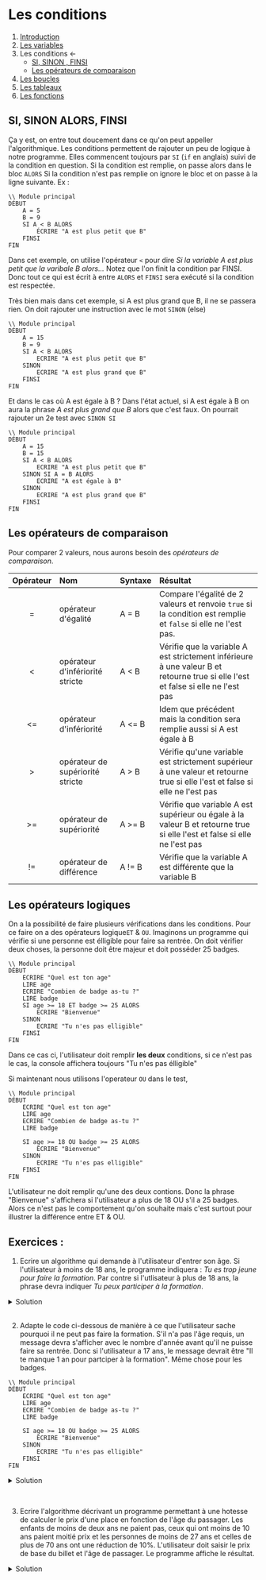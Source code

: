 # Les conditions

1. [Introduction](../README.md)
1. [Les variables](./variables)
1. Les conditions ← 
    * [SI, SINON , FINSI](#si-sinon-alors-finsi)
    * [Les opérateurs de comparaison](#les-opérateurs-de-comparaison)
1. [Les boucles](./whileAndfor.md)
1. [Les tableaux](./array.md)
1. [Les fonctions](./function.md)

## SI, SINON ALORS, FINSI
Ça y est, on entre tout doucement dans ce qu'on peut appeller l'algorithmique. Les conditions permettent de rajouter un peu de logique à notre programme. Elles commencent toujours par ``SI`` (``if`` en anglais) suivi de la condition en question. Si la condition est remplie, on passe alors dans le bloc ``ALORS``
Si la condition n'est pas remplie on ignore le bloc et on passe à la ligne suivante.
Ex :
````
\\ Module principal
DÉBUT
    A = 5
    B = 9
    SI A < B ALORS
        ÉCRIRE "A est plus petit que B"         
    FINSI    
FIN
````

Dans cet exemple, on utilise l'opérateur ``<`` pour dire *Si la variable A est plus petit que la varibale B alors...* Notez que l'on finit la condition par FINSI. Donc tout ce qui est écrit à entre ``ALORS`` et ``FINSI`` sera exécuté si la condition est respectée. 

Très bien mais dans cet exemple, si A est plus grand que B, il ne se passera rien. On doit rajouter une instruction avec le mot ``SINON`` (else)

````
\\ Module principal
DÉBUT
    A = 15
    B = 9
    SI A < B ALORS
        ECRIRE "A est plus petit que B"
    SINON
        ECRIRE "A est plus grand que B"
    FINSI        
FIN
````
Et dans le cas où A est égale à B ? Dans l'état actuel, si A est égale à B on aura la phrase *A est plus grand que B* alors que c'est faux. On pourrait rajouter un 2e test avec ``SINON SI``
````
\\ Module principal
DÉBUT
    A = 15
    B = 15
    SI A < B ALORS
        ECRIRE "A est plus petit que B"
    SINON SI A = B ALORS 
        ECRIRE "A est égale à B"
    SINON
        ECRIRE "A est plus grand que B"
    FINSI        
FIN
````



## Les opérateurs de comparaison

Pour comparer 2 valeurs, nous aurons besoin des *opérateurs de comparaison*. 

|Opérateur|Nom|Syntaxe|Résultat
|:-------:|:--|:------|:-------
| =      |opérateur d'égalité| A = B | Compare l'égalité de 2 valeurs et renvoie ``true`` si la condition est remplie et ``false`` si elle ne l'est pas.
| < | 	opérateur d'infériorité stricte | A < B | Vérifie que la  variable A est strictement inférieure à une valeur B et retourne true si elle l'est et false si elle ne l'est pas
|<= | opérateur d'infériorité | A <= B | Idem que précédent mais la condition sera remplie aussi si A est égale à B
| > | opérateur de supériorité stricte | A > B | Vérifie qu'une variable est strictement supérieur à une valeur et retourne true si elle l'est et false si elle ne l'est pas
| >= | opérateur de supériorité  | A >= B | Vérifie que variable A est supérieur ou égale à la valeur B et retourne true si elle l'est et false si elle ne l'est pas
| != | opérateur de différence | A != B | Vérifie que la variable A est différente que la variable B


## Les opérateurs logiques 
On a la possibilité de faire plusieurs vérifications dans les conditions. Pour ce faire on a des opérateurs logique``ET`` & ``OU``. Imaginons un programme qui vérifie si une personne est élligible pour faire sa rentrée. On doit vérifier deux choses, la personne doit être majeur et doit posséder 25 badges.

````
\\ Module principal
DÉBUT
    ECRIRE "Quel est ton age"   
    LIRE age
    ECRIRE "Combien de badge as-tu ?"
    LIRE badge
    SI age >= 18 ET badge >= 25 ALORS
        ECRIRE "Bienvenue"
    SINON 
        ECRIRE "Tu n'es pas elligible"
    FINSI
FIN
````

Dans ce cas ci, l'utilisateur doit remplir **les deux** conditions, si ce n'est pas le cas, la console affichera toujours "Tu n'es pas élligible"

Si maintenant nous utilisons l'operateur ``OU`` dans le test,
````
\\ Module principal
DÉBUT
    ECRIRE "Quel est ton age"   
    LIRE age
    ECRIRE "Combien de badge as-tu ?"
    LIRE badge

    SI age >= 18 OU badge >= 25 ALORS
        ECRIRE "Bienvenue"
    SINON 
        ECRIRE "Tu n'es pas elligible"
    FINSI
FIN
````
L'utilisateur ne doit remplir qu'une des deux contions. Donc la phrase "Bienvenue" s'affichera si l'utilisateur a plus de 18 OU s'il a 25 badges. Alors ce n'est pas le comportement qu'on souhaite mais c'est surtout pour illustrer la différence entre ET & OU.


## Exercices : 

1. Ecrire un algorithme qui demande à l'utilisateur d'entrer son âge. Si l'utilisateur à moins de 18 ans, le programme indiquera : *Tu es trop jeune pour faire la formation*. Par contre si l'utlisateur à plus de 18  ans, la phrase devra indiquer *Tu peux participer à la formation*.

<details>
	<summary>Solution</summary>
	
````
\\ Module principal
DÉBUT
   ECRIRE "Quel est ton âge ?"
   LIRE age
    SI age < 18 ALORS
        ECRIRE "Tu es trop jeune pour faire la formation"
    SINON
        ECRIRE "Tu peux faire la formation"
    FINSI         
FIN	
````
</details>   
  &nbsp;  

2. Adapte le code ci-dessous de manière à ce que l'utilisateur sache pourquoi il ne peut pas faire la formation. S'il n'a pas l'âge requis, un message devra s'afficher avec le nombre d'année avant qu'il ne puisse faire sa rentrée. Donc si l'utilisateur a 17 ans, le message devrait être "Il te manque 1 an pour partciper à la formation".
Même chose pour les badges.

````
\\ Module principal
DÉBUT
    ECRIRE "Quel est ton age"   
    LIRE age
    ECRIRE "Combien de badge as-tu ?"
    LIRE badge

    SI age >= 18 OU badge >= 25 ALORS
        ECRIRE "Bienvenue"
    SINON 
        ECRIRE "Tu n'es pas elligible"
    FINSI
FIN
````

<details>
    <summary>Solution</summary>

````
\\ Module principal
DÉBUT
    ECRIRE "Quel est ton age"   
    LIRE age
    ECRIRE "Combien de badge as-tu ?"
    LIRE badge

    SI age >= 18 ET badge >= 25 ALORS
        ECRIRE "Bienvenue"
    FINSI
    SI age < 18 ALORS 
        ECRIRE "Il te manque ", (18-age), " ans pour participer à la formation"
    FINSI
    SI badge < 25 ALORS 
        ECRIRE "Il te manque ",  25 - badge, " badge(s) pour participer à la formation"
    FINSI
FIN
````

</details>

  &nbsp;  

3. Ecrire l'algorithme décrivant un programme permettant à une hotesse de calculer le prix d'une place en fonction de l'âge du passager. Les enfants de moins de deux ans ne paient pas, ceux qui ont moins de 10 ans paient moitié prix et les personnes de moins de 27 ans et celles de plus de 70 ans ont une réduction de 10%. L'utilisateur doit saisir le prix de base du billet et l'âge de passager. Le programme affiche le résultat.

<details>
   <summary>Solution</summary>
	
````   
\\ Module principal
DEBUT 
    ECRIRE "Quel est ton âge ?"
    LIRE age
    SI age < 2 ALORS 
        ECRIRE "Vous ne devez pas payer"
    SINON SI age < 10 ALORS
        ECRIRE "Quel est le prix ?"
        LIRE prix
        ECRIRE "Vous devez payer : ", prix/2
    SINON SI age <27 ou age >70 ALORS
        ECRIRE "Quel est le prix ?"
        LIRE prix 
        ECRIRE "Vous devez payer  : ", prix - (prix/100)*10
    SINON
        ECRIRE "Pas de réduction"
    FINSI  
FIN 
````
</details>




